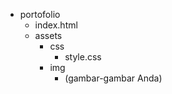 - portofolio
  - index.html
  - assets
    - css
      - style.css
    - img
      - (gambar-gambar Anda)
